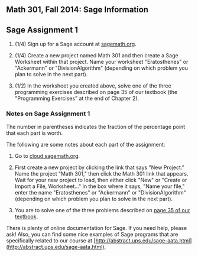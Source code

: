 Math 301, Fall 2014: Sage Information
-------------------------------------


## Sage Assignment 1

1. (1/4) Sign up for a Sage account at [sagemath.org](http://www.sagemath.org).  

2. (1/4) Create a new project named Math 301 and then create a Sage Worksheet
  within that project.  Name your worksheet "Eratosthenes" or "Ackermann" or
  "DivisionAlgorithm" (depending on which problem you plan to solve in the next part).

3. (1/2) In the worksheet you created above, solve one of the three programming
  exercises described on page 35 of our textbook (the "Programming Exercises" at
  the end of Chapter 2).

### Notes on Sage Assignment 1

The number in parentheses indicates the fraction of the percentage point that
each part is worth.

The following are some notes about each part of the assignment:

1. Go to [cloud.sagemath.org](http://cloud.sagemath.org/).

2. First create a new project by clicking the link that says "New
   Project."  Name the project "Math 301," then click the Math 301 link that
   appears.  Wait for your new project to load, then either click "New" or
   "Create or Import a File, Worksheet..." In the box where it says, "Name
   your file," enter the name "Eratosthenes" or "Ackermann" or
   "DivisionAlgorithm" (depending on which problem you plan to solve in the next
   part). 

3. You are to solve one of the three problems described on
   [page 35 of our textbook](http://github.com/williamdemeo/Math301-Fall2014/homework/pdf/SageAssignment1.pdf).

There is plenty of online documentation for Sage. If you need help, please ask!
Also, you can find some nice examples of Sage programs that are specifically
related to our course at
[http://abstract.ups.edu/sage-aata.html](http://abstract.ups.edu/sage-aata.html). 

